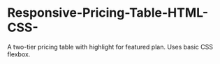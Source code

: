 # Responsive-Pricing-Table-HTML-CSS-
A two-tier pricing table with highlight for featured plan. Uses basic CSS flexbox.
